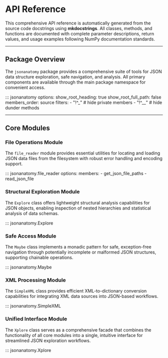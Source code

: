 # API Reference

This comprehensive API reference is automatically generated from the source code docstrings using **mkdocstrings**. All classes, methods, and functions are documented with complete parameter descriptions, return values, and usage examples following NumPy documentation standards.

---

## Package Overview

The `jsonanatomy` package provides a comprehensive suite of tools for JSON data structure exploration, safe navigation, and analysis. All primary components are available through the main package namespace for convenient access.

::: jsonanatomy
    options:
      show_root_heading: true
      show_root_full_path: false
      members_order: source
      filters:
        - "!^_"         # hide private members
        - "!^__"        # hide dunder methods

---

## Core Modules

### File Operations Module

The `file_reader` module provides essential utilities for locating and loading JSON data files from the filesystem with robust error handling and encoding support.

::: jsonanatomy.file_reader
    options:
      members:
        - get_json_file_paths
        - read_json_file

### Structural Exploration Module

The `Explore` class offers lightweight structural analysis capabilities for JSON objects, enabling inspection of nested hierarchies and statistical analysis of data schemas.

::: jsonanatomy.Explore

### Safe Access Module  

The `Maybe` class implements a monadic pattern for safe, exception-free navigation through potentially incomplete or malformed JSON structures, supporting chainable operations.

::: jsonanatomy.Maybe

### XML Processing Module

The `SimpleXML` class provides efficient XML-to-dictionary conversion capabilities for integrating XML data sources into JSON-based workflows.

::: jsonanatomy.SimpleXML

### Unified Interface Module

The `Xplore` class serves as a comprehensive facade that combines the functionality of all core modules into a single, intuitive interface for streamlined JSON exploration workflows.

::: jsonanatomy.Xplore